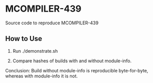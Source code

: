 # MCOMPILER-439
Source code to reproduce MCOMPILER-439

## How to Use

1. Run ./demonstrate.sh

2. Compare hashes of builds with and without module-info.

Conclusion: Build without module-info is reproducible byte-for-byte, whereas with module-info it is not.
